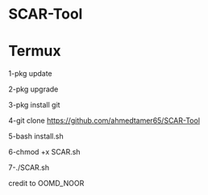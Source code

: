 # SCAR-Tool



# Termux

1-pkg update

2-pkg upgrade

3-pkg install git 

4-git clone https://github.com/ahmedtamer65/SCAR-Tool

5-bash install.sh

6-chmod +x SCAR.sh 

7-./SCAR.sh
 
 
 
 credit to OOMD_NOOR
